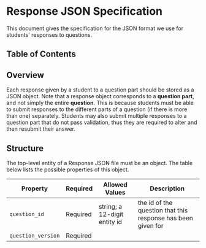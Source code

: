 # Response JSON Specification

This document gives the specification for the JSON format we use for students' responses to questions.

## Table of Contents

## Overview

Each response given by a student to a question part should be stored as a JSON object. Note that a response object corresponds to a __question part__, and not simply the entire __question__. This is because students must be able to submit responses to the different parts of a question (if there is more than one) separately. Students may also submit multiple responses to a question part that do not pass validation, thus they are required to alter and then resubmit their answer.

## Structure

The top-level entity of a Response JSON file must be an object. The table below lists the possible properties of this object.

| Property | Required | Allowed Values | Description | 
| --- | --- | --- | --- |
| `question_id` | Required | string; a 12-digit entity id | the id of the question that this response has been given for |
| `question_version` | Required | | |